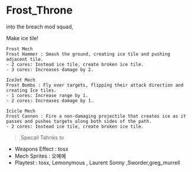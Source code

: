 # Frost_Throne
into the breach mod squad, 

Make ice tile! 

```
Frost Mech
Frost Hammer : Smash the ground, creating ice tile and pushing adjacent tile.
- 2 cores: Instead ice tile, create broken ice tile.
- 3 cores: Increases damage by 2.
```
```
IceJet Mech
Frost Bombs : Fly over targets, flipping their attack direction and creating Ice tiles.
- 1 cores: Increase range by 1.
- 2 cores: Increases damage by 1.
```
```
Icicle Mech
Frost Cannon : Fire a non-damaging projectile that creates ice as it passes and pushes targets along both sides of the path.
- 2 cores: Instead ice tile, create broken ice tile.
```

>Specail Tahnks to
  * Weapons Effect : tosx 
  * Mech Sprites : 오예예
  * Playtest : tosx, Lemonymous , Laurent Sonny ,Sworder,greg_murrell
